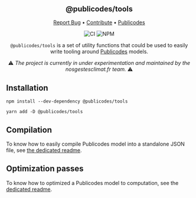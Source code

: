 <div align="center">
  <h3 align="center">
	<big>@publicodes/tools</big>
  </h3>
  <p align="center">
   <a href="https://github.com/incubateur-ademe/publicodes-tools/issues">Report Bug</a>
   •
   <a href="https://github.com/incubateur-ademe/publicodes-tools/blob/master/CONTRIBUTING.md">Contribute</a>
   •
   <a href="https://publi.codes">Publicodes</a>
  </p>

![CI][ci-link] ![NPM][npm-link]

 `@publicodes/tools` is a set of utility functions that could be used to easily write 
    tooling around [Publicodes](https://publi.codes) models.

 :warning: <i>The project is currently in under experimentation and maintained
     by the nosgestesclimat.fr team.</i> :warning:

</div>

## Installation

```
npm install --dev-dependency @publicodes/tools

yarn add -D @publicodes/tools
```

## Compilation

To know how to easily compile Publicodes model into a standalone JSON file, see
[the dedicated
readme](https://github.com/incubateur-ademe/publicodes-tools/blob/main/docs/compilation.md).

## Optimization passes

To know how to optimized a Publicodes model to computation, see the [dedicated
readme](https://github.com/incubateur-ademe/publicodes-tools/blob/main/docs/optim.md).


[ci-link]: https://github.com/datagir/publiopti/actions/workflows/build.yml/badge.svg
[npm-link]: https://img.shields.io/npm/v/publiopti
